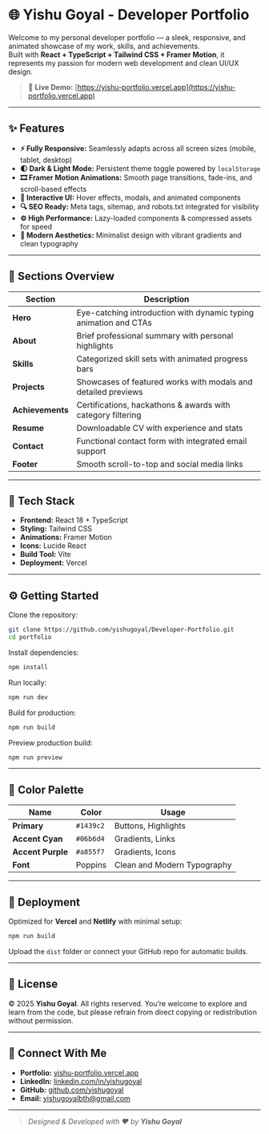 # 🌐 Yishu Goyal - Developer Portfolio

Welcome to my personal developer portfolio — a sleek, responsive, and animated showcase of my work, skills, and achievements.  
Built with **React + TypeScript + Tailwind CSS + Framer Motion**, it represents my passion for modern web development and clean UI/UX design.

> 🚀 **Live Demo:** [https://yishu-portfolio.vercel.app](https://yishu-portfolio.vercel.app)

---

## ✨ Features

- **⚡ Fully Responsive:** Seamlessly adapts across all screen sizes (mobile, tablet, desktop)
- **🌓 Dark & Light Mode:** Persistent theme toggle powered by `localStorage`
- **🎞️ Framer Motion Animations:** Smooth page transitions, fade-ins, and scroll-based effects
- **💬 Interactive UI:** Hover effects, modals, and animated components
- **🔍 SEO Ready:** Meta tags, sitemap, and robots.txt integrated for visibility
- **⚙️ High Performance:** Lazy-loaded components & compressed assets for speed
- **🎨 Modern Aesthetics:** Minimalist design with vibrant gradients and clean typography

---

## 🧩 Sections Overview

| Section | Description |
|----------|--------------|
| **Hero** | Eye-catching introduction with dynamic typing animation and CTAs |
| **About** | Brief professional summary with personal highlights |
| **Skills** | Categorized skill sets with animated progress bars |
| **Projects** | Showcases of featured works with modals and detailed previews |
| **Achievements** | Certifications, hackathons & awards with category filtering |
| **Resume** | Downloadable CV with experience and stats |
| **Contact** | Functional contact form with integrated email support |
| **Footer** | Smooth scroll-to-top and social media links |

---

## 🧠 Tech Stack

- **Frontend:** React 18 + TypeScript  
- **Styling:** Tailwind CSS  
- **Animations:** Framer Motion  
- **Icons:** Lucide React  
- **Build Tool:** Vite  
- **Deployment:** Vercel  

---

## ⚙️ Getting Started

Clone the repository:
```bash
git clone https://github.com/yishugoyal/Developer-Portfolio.git
cd portfolio
````

Install dependencies:

```bash
npm install
```

Run locally:

```bash
npm run dev
```

Build for production:

```bash
npm run build
```

Preview production build:

```bash
npm run preview
```

---

## 🎨 Color Palette

| Name              | Color     | Usage                       |
| ----------------- | --------- | --------------------------- |
| **Primary**       | `#1439c2` | Buttons, Highlights         |
| **Accent Cyan**   | `#06b6d4` | Gradients, Links            |
| **Accent Purple** | `#a855f7` | Gradients, Icons            |
| **Font**          | Poppins   | Clean and Modern Typography |

---

## 🚀 Deployment

Optimized for **Vercel** and **Netlify** with minimal setup:

```bash
npm run build
```

Upload the `dist` folder or connect your GitHub repo for automatic builds.

---

## 🧾 License

© 2025 **Yishu Goyal**. All rights reserved.
You’re welcome to explore and learn from the code, but please refrain from direct copying or redistribution without permission.

---

## 🌟 Connect With Me

* **Portfolio:** [yishu-portfolio.vercel.app](https://yishu-portfolio.vercel.app)
* **LinkedIn:** [linkedin.com/in/yishugoyal](https://linkedin.com/in/yishugoyal)
* **GitHub:** [github.com/yishugoyal](https://github.com/yishugoyal)
* **Email:** [yishugoyalbth@gmail.com](mailto:yishugoyalbth@gmail.com)

---

> *Designed & Developed with ❤️ by **Yishu Goyal***


